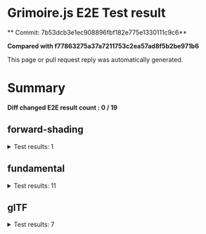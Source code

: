 # Grimoire.js E2E Test result

** Commit: 7b53dcb3e1ec908896fbf182e775e1330111c9c6**

**Compared with f77863275a37a7211753c2ea57ad8f5b2be971b6**

This page or pull request reply was automatically generated.

# Summary

**Diff changed E2E result count : 0 / 19**



## forward-shading

<details>
    <summary>Test results: 1</summary>

### 0:forward-shading/pbr-rougness-metallic\[NOT TESTED BEFORE\]

* load: 9264
* waitFor: 




<img src="https://391-108731811-gh.circle-artifacts.com/0/tmp/circle-artifacts.IlplsVP/current/forward-shadingpbr-rougness-metallic.png"/>




<a href="http://jsrun.it/kyasbal/gCfn3#grimoirejs&#x3D;beta&amp;math&#x3D;beta&amp;forward-shading&#x3D;beta&amp;animation&#x3D;beta&amp;gltf&#x3D;beta&amp;fundamental&#x3D;staging-7b53dcb3e1ec908896fbf182e775e1330111c9c6 ">OPEN</a>



<details>
    <summary>Logs</summary>

```
debug:%cGrimoire.js v1.0.9-beta41
plugins:

  1 : grimoirejs@1.0.9-beta41
  2 : grimoirejs-math@2.1.0-beta7
  3 : grimoirejs-fundamental@0.38.0-beta25
  4 : grimoirejs-forward-shading@2.0.0-beta4

To suppress this message,please inject a line &quot;gr.debug &#x3D; false;&quot; on the initializing timing. color:#44F;font-weight:bold;
warning:component field magFilter is already defined.
warning:component field minFilter is already defined.
warning:component field wrapS is already defined.
warning:component field wrapT is already defined.
warning:component field type is already defined.
warning:component field format is already defined.
```

</details>

<details>
    <summary>Meta</summary>


|Key|Value|
|:-:|:-:|
|config|[object Object]|
|loadTime|9264|
|logs|[object Object],[object Object],[object Object],[object Object],[object Object],[object Object],[object Object]|
|diffTestResult|true|
|url|http://jsrun.it/kyasbal/gCfn3#grimoirejs&#x3D;beta&amp;math&#x3D;beta&amp;forward-shading&#x3D;beta&amp;animation&#x3D;beta&amp;gltf&#x3D;beta&amp;fundamental&#x3D;staging-7b53dcb3e1ec908896fbf182e775e1330111c9c6 |


</details>

<details>
    <summary>Config</summary>


|Key|Value|
|:-:|:-:|
|url|http://jsrun.it/kyasbal/gCfn3|
|timeout|100000|
|waitFor||
|width|640|
|height|480|
|threshold|3%|
|shift|2|
|group|forward-shading|
|name|pbr-rougness-metallic|


</details>


---

 

</details>


## fundamental

<details>
    <summary>Test results: 11</summary>

### 0:fundamental/texture-direction\[NOT TESTED BEFORE\]

* load: 5770
* waitFor: 




<img src="https://391-108731811-gh.circle-artifacts.com/1/tmp/circle-artifacts.Uk2tr8P/current/fundamentaltexture-direction.png"/>




<a href="https://codepen.io/kyasbal-1994/debug/gXMBJV#grimoirejs&#x3D;beta&amp;math&#x3D;beta&amp;forward-shading&#x3D;beta&amp;animation&#x3D;beta&amp;gltf&#x3D;beta&amp;fundamental&#x3D;staging-7b53dcb3e1ec908896fbf182e775e1330111c9c6 ">OPEN</a>



<details>
    <summary>Logs</summary>

```
debug:%cGrimoire.js v1.0.9-beta41
plugins:

  1 : grimoirejs@1.0.9-beta41
  2 : grimoirejs-math@2.1.0-beta7
  3 : grimoirejs-fundamental@0.38.0-beta25

To suppress this message,please inject a line &quot;gr.debug &#x3D; false;&quot; on the initializing timing. color:#44F;font-weight:bold;
warning:component field magFilter is already defined.
warning:component field minFilter is already defined.
warning:component field wrapS is already defined.
warning:component field wrapT is already defined.
warning:component field type is already defined.
warning:component field format is already defined.
warning:component field magFilter is already defined.
warning:component field minFilter is already defined.
warning:component field wrapS is already defined.
warning:component field wrapT is already defined.
warning:component field type is already defined.
warning:component field format is already defined.
warning:component field magFilter is already defined.
warning:component field minFilter is already defined.
warning:component field wrapS is already defined.
warning:component field wrapT is already defined.
warning:component field type is already defined.
warning:component field format is already defined.
warning:component field magFilter is already defined.
warning:component field minFilter is already defined.
warning:component field wrapS is already defined.
warning:component field wrapT is already defined.
warning:component field type is already defined.
warning:component field format is already defined.
```

</details>

<details>
    <summary>Meta</summary>


|Key|Value|
|:-:|:-:|
|config|[object Object]|
|loadTime|5770|
|logs|[object Object],[object Object],[object Object],[object Object],[object Object],[object Object],[object Object],[object Object],[object Object],[object Object],[object Object],[object Object],[object Object],[object Object],[object Object],[object Object],[object Object],[object Object],[object Object],[object Object],[object Object],[object Object],[object Object],[object Object],[object Object]|
|diffTestResult|true|
|url|https://codepen.io/kyasbal-1994/debug/gXMBJV#grimoirejs&#x3D;beta&amp;math&#x3D;beta&amp;forward-shading&#x3D;beta&amp;animation&#x3D;beta&amp;gltf&#x3D;beta&amp;fundamental&#x3D;staging-7b53dcb3e1ec908896fbf182e775e1330111c9c6 |


</details>

<details>
    <summary>Config</summary>


|Key|Value|
|:-:|:-:|
|url|https://codepen.io/kyasbal-1994/debug/gXMBJV|
|timeout|100000|
|waitFor||
|width|640|
|height|480|
|threshold|3%|
|shift|2|
|group|fundamental|
|name|texture-direction|


</details>


---


### 1:fundamental/uv\[NOT TESTED BEFORE\]

* load: 4254
* waitFor: 




<img src="https://391-108731811-gh.circle-artifacts.com/2/tmp/circle-artifacts.9OgEaNc/current/fundamentaluv.png"/>




<a href="https://codepen.io/kyasbal-1994/debug/vWXLLK#grimoirejs&#x3D;beta&amp;math&#x3D;beta&amp;forward-shading&#x3D;beta&amp;animation&#x3D;beta&amp;gltf&#x3D;beta&amp;fundamental&#x3D;staging-7b53dcb3e1ec908896fbf182e775e1330111c9c6 ">OPEN</a>



<details>
    <summary>Logs</summary>

```
debug:%cGrimoire.js v1.0.9-beta41
plugins:

  1 : grimoirejs@1.0.9-beta41
  2 : grimoirejs-math@2.1.0-beta7
  3 : grimoirejs-fundamental@0.38.0-beta25

To suppress this message,please inject a line &quot;gr.debug &#x3D; false;&quot; on the initializing timing. color:#44F;font-weight:bold;
warning:component field magFilter is already defined.
warning:component field minFilter is already defined.
warning:component field wrapS is already defined.
warning:component field wrapT is already defined.
warning:component field type is already defined.
warning:component field format is already defined.
```

</details>

<details>
    <summary>Meta</summary>


|Key|Value|
|:-:|:-:|
|config|[object Object]|
|loadTime|4254|
|logs|[object Object],[object Object],[object Object],[object Object],[object Object],[object Object],[object Object]|
|diffTestResult|true|
|url|https://codepen.io/kyasbal-1994/debug/vWXLLK#grimoirejs&#x3D;beta&amp;math&#x3D;beta&amp;forward-shading&#x3D;beta&amp;animation&#x3D;beta&amp;gltf&#x3D;beta&amp;fundamental&#x3D;staging-7b53dcb3e1ec908896fbf182e775e1330111c9c6 |


</details>

<details>
    <summary>Config</summary>


|Key|Value|
|:-:|:-:|
|url|https://codepen.io/kyasbal-1994/debug/vWXLLK|
|timeout|100000|
|waitFor||
|width|640|
|height|480|
|threshold|3%|
|shift|2|
|group|fundamental|
|name|uv|


</details>


---


### 2:fundamental/normal\[NOT TESTED BEFORE\]

* load: 4317
* waitFor: 




<img src="https://391-108731811-gh.circle-artifacts.com/3/tmp/circle-artifacts.6TPs4Aj/current/fundamentalnormal.png"/>




<a href="https://codepen.io/kyasbal-1994/debug/RjGroo#grimoirejs&#x3D;beta&amp;math&#x3D;beta&amp;forward-shading&#x3D;beta&amp;animation&#x3D;beta&amp;gltf&#x3D;beta&amp;fundamental&#x3D;staging-7b53dcb3e1ec908896fbf182e775e1330111c9c6 ">OPEN</a>



<details>
    <summary>Logs</summary>

```
debug:%cGrimoire.js v1.0.9-beta41
plugins:

  1 : grimoirejs@1.0.9-beta41
  2 : grimoirejs-math@2.1.0-beta7
  3 : grimoirejs-fundamental@0.38.0-beta25

To suppress this message,please inject a line &quot;gr.debug &#x3D; false;&quot; on the initializing timing. color:#44F;font-weight:bold;
warning:component field magFilter is already defined.
warning:component field minFilter is already defined.
warning:component field wrapS is already defined.
warning:component field wrapT is already defined.
warning:component field type is already defined.
warning:component field format is already defined.
```

</details>

<details>
    <summary>Meta</summary>


|Key|Value|
|:-:|:-:|
|config|[object Object]|
|loadTime|4317|
|logs|[object Object],[object Object],[object Object],[object Object],[object Object],[object Object],[object Object]|
|diffTestResult|true|
|url|https://codepen.io/kyasbal-1994/debug/RjGroo#grimoirejs&#x3D;beta&amp;math&#x3D;beta&amp;forward-shading&#x3D;beta&amp;animation&#x3D;beta&amp;gltf&#x3D;beta&amp;fundamental&#x3D;staging-7b53dcb3e1ec908896fbf182e775e1330111c9c6 |


</details>

<details>
    <summary>Config</summary>


|Key|Value|
|:-:|:-:|
|url|https://codepen.io/kyasbal-1994/debug/RjGroo|
|timeout|100000|
|waitFor||
|width|640|
|height|480|
|threshold|3%|
|shift|2|
|group|fundamental|
|name|normal|


</details>


---


### 3:fundamental/wireframe\[NOT TESTED BEFORE\]

* load: 2076
* waitFor: 




<img src="https://391-108731811-gh.circle-artifacts.com/0/tmp/circle-artifacts.IlplsVP/current/fundamentalwireframe.png"/>




<a href="https://codepen.io/kyasbal-1994/debug/MOmjyJ#grimoirejs&#x3D;beta&amp;math&#x3D;beta&amp;forward-shading&#x3D;beta&amp;animation&#x3D;beta&amp;gltf&#x3D;beta&amp;fundamental&#x3D;staging-7b53dcb3e1ec908896fbf182e775e1330111c9c6 ">OPEN</a>



<details>
    <summary>Logs</summary>

```
debug:%cGrimoire.js v1.0.9-beta41
plugins:

  1 : grimoirejs@1.0.9-beta41
  2 : grimoirejs-math@2.1.0-beta7
  3 : grimoirejs-fundamental@0.38.0-beta25

To suppress this message,please inject a line &quot;gr.debug &#x3D; false;&quot; on the initializing timing. color:#44F;font-weight:bold;
warning:component field magFilter is already defined.
warning:component field minFilter is already defined.
warning:component field wrapS is already defined.
warning:component field wrapT is already defined.
warning:component field type is already defined.
warning:component field format is already defined.
```

</details>

<details>
    <summary>Meta</summary>


|Key|Value|
|:-:|:-:|
|config|[object Object]|
|loadTime|2076|
|logs|[object Object],[object Object],[object Object],[object Object],[object Object],[object Object],[object Object]|
|diffTestResult|true|
|url|https://codepen.io/kyasbal-1994/debug/MOmjyJ#grimoirejs&#x3D;beta&amp;math&#x3D;beta&amp;forward-shading&#x3D;beta&amp;animation&#x3D;beta&amp;gltf&#x3D;beta&amp;fundamental&#x3D;staging-7b53dcb3e1ec908896fbf182e775e1330111c9c6 |


</details>

<details>
    <summary>Config</summary>


|Key|Value|
|:-:|:-:|
|url|https://codepen.io/kyasbal-1994/debug/MOmjyJ|
|timeout|100000|
|waitFor||
|width|640|
|height|480|
|threshold|3%|
|shift|2|
|group|fundamental|
|name|wireframe|


</details>


---


### 4:fundamental/canvasFollowRelative\[NOT TESTED BEFORE\]

* load: 1210
* waitFor: 




<img src="https://391-108731811-gh.circle-artifacts.com/1/tmp/circle-artifacts.Uk2tr8P/current/fundamentalcanvasFollowRelative.png"/>




<a href="https://codepen.io/kyasbal-1994/debug/bf323f6b9725ceb75f0865d6dddd68b9#grimoirejs&#x3D;beta&amp;math&#x3D;beta&amp;forward-shading&#x3D;beta&amp;animation&#x3D;beta&amp;gltf&#x3D;beta&amp;fundamental&#x3D;staging-7b53dcb3e1ec908896fbf182e775e1330111c9c6 ">OPEN</a>



<details>
    <summary>Logs</summary>

```
debug:%cGrimoire.js v1.0.9-beta41
plugins:

  1 : grimoirejs@1.0.9-beta41
  2 : grimoirejs-math@2.1.0-beta7
  3 : grimoirejs-fundamental@0.38.0-beta25

To suppress this message,please inject a line &quot;gr.debug &#x3D; false;&quot; on the initializing timing. color:#44F;font-weight:bold;
warning:component field magFilter is already defined.
warning:component field minFilter is already defined.
warning:component field wrapS is already defined.
warning:component field wrapT is already defined.
warning:component field type is already defined.
warning:component field format is already defined.
```

</details>

<details>
    <summary>Meta</summary>


|Key|Value|
|:-:|:-:|
|config|[object Object]|
|loadTime|1210|
|logs|[object Object],[object Object],[object Object],[object Object],[object Object],[object Object],[object Object]|
|diffTestResult|true|
|url|https://codepen.io/kyasbal-1994/debug/bf323f6b9725ceb75f0865d6dddd68b9#grimoirejs&#x3D;beta&amp;math&#x3D;beta&amp;forward-shading&#x3D;beta&amp;animation&#x3D;beta&amp;gltf&#x3D;beta&amp;fundamental&#x3D;staging-7b53dcb3e1ec908896fbf182e775e1330111c9c6 |


</details>

<details>
    <summary>Config</summary>


|Key|Value|
|:-:|:-:|
|url|https://codepen.io/kyasbal-1994/debug/bf323f6b9725ceb75f0865d6dddd68b9|
|timeout|100000|
|waitFor||
|width|640|
|height|480|
|threshold|3%|
|shift|2|
|group|fundamental|
|name|canvasFollowRelative|


</details>


---


### 5:fundamental/canvasConsiderBorder\[NOT TESTED BEFORE\]

* load: 1240
* waitFor: 




<img src="https://391-108731811-gh.circle-artifacts.com/2/tmp/circle-artifacts.9OgEaNc/current/fundamentalcanvasConsiderBorder.png"/>




<a href="https://codepen.io/kyasbal-1994/debug/d448653295e3678bdbbc626bf9192f79#grimoirejs&#x3D;beta&amp;math&#x3D;beta&amp;forward-shading&#x3D;beta&amp;animation&#x3D;beta&amp;gltf&#x3D;beta&amp;fundamental&#x3D;staging-7b53dcb3e1ec908896fbf182e775e1330111c9c6 ">OPEN</a>



<details>
    <summary>Logs</summary>

```
debug:%cGrimoire.js v1.0.9-beta41
plugins:

  1 : grimoirejs@1.0.9-beta41
  2 : grimoirejs-math@2.1.0-beta7
  3 : grimoirejs-fundamental@0.38.0-beta25

To suppress this message,please inject a line &quot;gr.debug &#x3D; false;&quot; on the initializing timing. color:#44F;font-weight:bold;
warning:component field magFilter is already defined.
warning:component field minFilter is already defined.
warning:component field wrapS is already defined.
warning:component field wrapT is already defined.
warning:component field type is already defined.
warning:component field format is already defined.
```

</details>

<details>
    <summary>Meta</summary>


|Key|Value|
|:-:|:-:|
|config|[object Object]|
|loadTime|1240|
|logs|[object Object],[object Object],[object Object],[object Object],[object Object],[object Object],[object Object]|
|diffTestResult|true|
|url|https://codepen.io/kyasbal-1994/debug/d448653295e3678bdbbc626bf9192f79#grimoirejs&#x3D;beta&amp;math&#x3D;beta&amp;forward-shading&#x3D;beta&amp;animation&#x3D;beta&amp;gltf&#x3D;beta&amp;fundamental&#x3D;staging-7b53dcb3e1ec908896fbf182e775e1330111c9c6 |


</details>

<details>
    <summary>Config</summary>


|Key|Value|
|:-:|:-:|
|url|https://codepen.io/kyasbal-1994/debug/d448653295e3678bdbbc626bf9192f79|
|timeout|100000|
|waitFor||
|width|640|
|height|480|
|threshold|3%|
|shift|2|
|group|fundamental|
|name|canvasConsiderBorder|


</details>


---


### 6:fundamental/dynamicParentSizeChange\[NOT TESTED BEFORE\]

* load: 1428
* waitFor: 




<img src="https://391-108731811-gh.circle-artifacts.com/3/tmp/circle-artifacts.6TPs4Aj/current/fundamentaldynamicParentSizeChange.png"/>




<a href="https://codepen.io/kyasbal-1994/debug/074bef092e7a50ed3e33fe7c75c923e6#grimoirejs&#x3D;beta&amp;math&#x3D;beta&amp;forward-shading&#x3D;beta&amp;animation&#x3D;beta&amp;gltf&#x3D;beta&amp;fundamental&#x3D;staging-7b53dcb3e1ec908896fbf182e775e1330111c9c6 ">OPEN</a>



<details>
    <summary>Logs</summary>

```
debug:%cGrimoire.js v1.0.9-beta41
plugins:

  1 : grimoirejs@1.0.9-beta41
  2 : grimoirejs-math@2.1.0-beta7
  3 : grimoirejs-fundamental@0.38.0-beta25

To suppress this message,please inject a line &quot;gr.debug &#x3D; false;&quot; on the initializing timing. color:#44F;font-weight:bold;
warning:component field magFilter is already defined.
warning:component field minFilter is already defined.
warning:component field wrapS is already defined.
warning:component field wrapT is already defined.
warning:component field type is already defined.
warning:component field format is already defined.
```

</details>

<details>
    <summary>Meta</summary>


|Key|Value|
|:-:|:-:|
|config|[object Object]|
|loadTime|1428|
|logs|[object Object],[object Object],[object Object],[object Object],[object Object],[object Object],[object Object]|
|diffTestResult|true|
|url|https://codepen.io/kyasbal-1994/debug/074bef092e7a50ed3e33fe7c75c923e6#grimoirejs&#x3D;beta&amp;math&#x3D;beta&amp;forward-shading&#x3D;beta&amp;animation&#x3D;beta&amp;gltf&#x3D;beta&amp;fundamental&#x3D;staging-7b53dcb3e1ec908896fbf182e775e1330111c9c6 |


</details>

<details>
    <summary>Config</summary>


|Key|Value|
|:-:|:-:|
|url|https://codepen.io/kyasbal-1994/debug/074bef092e7a50ed3e33fe7c75c923e6|
|timeout|100000|
|waitFor||
|width|640|
|height|480|
|threshold|3%|
|shift|2|
|group|fundamental|
|name|dynamicParentSizeChange|


</details>


---


### 7:fundamental/drawerContext\[NOT TESTED BEFORE\]

* load: 2144
* waitFor: 




<img src="https://391-108731811-gh.circle-artifacts.com/0/tmp/circle-artifacts.IlplsVP/current/fundamentaldrawerContext.png"/>




<a href="https://codepen.io/kyasbal-1994/debug/b26f4b576f96d077eb0aab1d6b88668f#grimoirejs&#x3D;beta&amp;math&#x3D;beta&amp;forward-shading&#x3D;beta&amp;animation&#x3D;beta&amp;gltf&#x3D;beta&amp;fundamental&#x3D;staging-7b53dcb3e1ec908896fbf182e775e1330111c9c6 ">OPEN</a>



<details>
    <summary>Logs</summary>

```
debug:%cGrimoire.js v1.0.9-beta41
plugins:

  1 : grimoirejs@1.0.9-beta41
  2 : grimoirejs-math@2.1.0-beta7
  3 : grimoirejs-fundamental@0.38.0-beta25

To suppress this message,please inject a line &quot;gr.debug &#x3D; false;&quot; on the initializing timing. color:#44F;font-weight:bold;
warning:component field magFilter is already defined.
warning:component field minFilter is already defined.
warning:component field wrapS is already defined.
warning:component field wrapT is already defined.
warning:component field magFilter is already defined.
warning:component field minFilter is already defined.
warning:component field wrapS is already defined.
warning:component field wrapT is already defined.
warning:component field type is already defined.
warning:component field format is already defined.
```

</details>

<details>
    <summary>Meta</summary>


|Key|Value|
|:-:|:-:|
|config|[object Object]|
|loadTime|2144|
|logs|[object Object],[object Object],[object Object],[object Object],[object Object],[object Object],[object Object],[object Object],[object Object],[object Object],[object Object]|
|diffTestResult|true|
|url|https://codepen.io/kyasbal-1994/debug/b26f4b576f96d077eb0aab1d6b88668f#grimoirejs&#x3D;beta&amp;math&#x3D;beta&amp;forward-shading&#x3D;beta&amp;animation&#x3D;beta&amp;gltf&#x3D;beta&amp;fundamental&#x3D;staging-7b53dcb3e1ec908896fbf182e775e1330111c9c6 |


</details>

<details>
    <summary>Config</summary>


|Key|Value|
|:-:|:-:|
|url|https://codepen.io/kyasbal-1994/debug/b26f4b576f96d077eb0aab1d6b88668f|
|timeout|100000|
|waitFor||
|width|640|
|height|480|
|threshold|3%|
|shift|2|
|group|fundamental|
|name|drawerContext|


</details>


---


### 8:fundamental/drawerContext2\[NOT TESTED BEFORE\]

* load: 1640
* waitFor: 




<img src="https://391-108731811-gh.circle-artifacts.com/1/tmp/circle-artifacts.Uk2tr8P/current/fundamentaldrawerContext2.png"/>




<a href="https://s.codepen.io/kyasbal-1994/debug/c0e1065f3c412d326859c69fc4befb52#grimoirejs&#x3D;beta&amp;math&#x3D;beta&amp;forward-shading&#x3D;beta&amp;animation&#x3D;beta&amp;gltf&#x3D;beta&amp;fundamental&#x3D;staging-7b53dcb3e1ec908896fbf182e775e1330111c9c6 ">OPEN</a>



<details>
    <summary>Logs</summary>

```
debug:%cGrimoire.js v1.0.9-beta41
plugins:

  1 : grimoirejs@1.0.9-beta41
  2 : grimoirejs-math@2.1.0-beta7
  3 : grimoirejs-fundamental@0.38.0-beta25

To suppress this message,please inject a line &quot;gr.debug &#x3D; false;&quot; on the initializing timing. color:#44F;font-weight:bold;
warning:component field magFilter is already defined.
warning:component field minFilter is already defined.
warning:component field wrapS is already defined.
warning:component field wrapT is already defined.
warning:component field magFilter is already defined.
warning:component field minFilter is already defined.
warning:component field wrapS is already defined.
warning:component field wrapT is already defined.
warning:component field type is already defined.
warning:component field format is already defined.
```

</details>

<details>
    <summary>Meta</summary>


|Key|Value|
|:-:|:-:|
|config|[object Object]|
|loadTime|1640|
|logs|[object Object],[object Object],[object Object],[object Object],[object Object],[object Object],[object Object],[object Object],[object Object],[object Object],[object Object]|
|diffTestResult|true|
|url|https://s.codepen.io/kyasbal-1994/debug/c0e1065f3c412d326859c69fc4befb52#grimoirejs&#x3D;beta&amp;math&#x3D;beta&amp;forward-shading&#x3D;beta&amp;animation&#x3D;beta&amp;gltf&#x3D;beta&amp;fundamental&#x3D;staging-7b53dcb3e1ec908896fbf182e775e1330111c9c6 |


</details>

<details>
    <summary>Config</summary>


|Key|Value|
|:-:|:-:|
|url|https://s.codepen.io/kyasbal-1994/debug/c0e1065f3c412d326859c69fc4befb52|
|timeout|100000|
|waitFor||
|width|640|
|height|480|
|threshold|3%|
|shift|2|
|group|fundamental|
|name|drawerContext2|


</details>


---


### 9:fundamental/dynamicMaterialOverride\[NOT TESTED BEFORE\]

* load: 990
* waitFor: 




<img src="https://391-108731811-gh.circle-artifacts.com/2/tmp/circle-artifacts.9OgEaNc/current/fundamentaldynamicMaterialOverride.png"/>




<a href="https://s.codepen.io/kyasbal-1994/debug/fa7f18e685a21053a3e98997d842b424#grimoirejs&#x3D;beta&amp;math&#x3D;beta&amp;forward-shading&#x3D;beta&amp;animation&#x3D;beta&amp;gltf&#x3D;beta&amp;fundamental&#x3D;staging-7b53dcb3e1ec908896fbf182e775e1330111c9c6 ">OPEN</a>



<details>
    <summary>Logs</summary>

```
debug:%cGrimoire.js v1.0.9-beta41
plugins:

  1 : grimoirejs@1.0.9-beta41
  2 : grimoirejs-math@2.1.0-beta7
  3 : grimoirejs-fundamental@0.38.0-beta25

To suppress this message,please inject a line &quot;gr.debug &#x3D; false;&quot; on the initializing timing. color:#44F;font-weight:bold;
warning:component field magFilter is already defined.
warning:component field minFilter is already defined.
warning:component field wrapS is already defined.
warning:component field wrapT is already defined.
warning:component field type is already defined.
warning:component field format is already defined.
```

</details>

<details>
    <summary>Meta</summary>


|Key|Value|
|:-:|:-:|
|config|[object Object]|
|loadTime|990|
|logs|[object Object],[object Object],[object Object],[object Object],[object Object],[object Object],[object Object]|
|diffTestResult|true|
|url|https://s.codepen.io/kyasbal-1994/debug/fa7f18e685a21053a3e98997d842b424#grimoirejs&#x3D;beta&amp;math&#x3D;beta&amp;forward-shading&#x3D;beta&amp;animation&#x3D;beta&amp;gltf&#x3D;beta&amp;fundamental&#x3D;staging-7b53dcb3e1ec908896fbf182e775e1330111c9c6 |


</details>

<details>
    <summary>Config</summary>


|Key|Value|
|:-:|:-:|
|url|https://s.codepen.io/kyasbal-1994/debug/fa7f18e685a21053a3e98997d842b424|
|timeout|100000|
|waitFor||
|width|640|
|height|480|
|threshold|3%|
|shift|2|
|group|fundamental|
|name|dynamicMaterialOverride|


</details>


---


### 10:fundamental/dynamicMaterialOverride2\[NOT TESTED BEFORE\]

* load: 1029
* waitFor: 




<img src="https://391-108731811-gh.circle-artifacts.com/3/tmp/circle-artifacts.6TPs4Aj/current/fundamentaldynamicMaterialOverride2.png"/>




<a href="https://s.codepen.io/kyasbal-1994/debug/2b6a359c9bcfdbc01c77fc1a4aebbb34#grimoirejs&#x3D;beta&amp;math&#x3D;beta&amp;forward-shading&#x3D;beta&amp;animation&#x3D;beta&amp;gltf&#x3D;beta&amp;fundamental&#x3D;staging-7b53dcb3e1ec908896fbf182e775e1330111c9c6 ">OPEN</a>



<details>
    <summary>Logs</summary>

```
debug:%cGrimoire.js v1.0.9-beta41
plugins:

  1 : grimoirejs@1.0.9-beta41
  2 : grimoirejs-math@2.1.0-beta7
  3 : grimoirejs-fundamental@0.38.0-beta25

To suppress this message,please inject a line &quot;gr.debug &#x3D; false;&quot; on the initializing timing. color:#44F;font-weight:bold;
warning:component field magFilter is already defined.
warning:component field minFilter is already defined.
warning:component field wrapS is already defined.
warning:component field wrapT is already defined.
warning:component field type is already defined.
warning:component field format is already defined.
warning:Deprecation warning: Component#__removeAttributes is deprecated.
warning:Deprecation warning: Component#__removeAttributes is deprecated.
```

</details>

<details>
    <summary>Meta</summary>


|Key|Value|
|:-:|:-:|
|config|[object Object]|
|loadTime|1029|
|logs|[object Object],[object Object],[object Object],[object Object],[object Object],[object Object],[object Object],[object Object],[object Object]|
|diffTestResult|true|
|url|https://s.codepen.io/kyasbal-1994/debug/2b6a359c9bcfdbc01c77fc1a4aebbb34#grimoirejs&#x3D;beta&amp;math&#x3D;beta&amp;forward-shading&#x3D;beta&amp;animation&#x3D;beta&amp;gltf&#x3D;beta&amp;fundamental&#x3D;staging-7b53dcb3e1ec908896fbf182e775e1330111c9c6 |


</details>

<details>
    <summary>Config</summary>


|Key|Value|
|:-:|:-:|
|url|https://s.codepen.io/kyasbal-1994/debug/2b6a359c9bcfdbc01c77fc1a4aebbb34|
|timeout|100000|
|waitFor||
|width|640|
|height|480|
|threshold|3%|
|shift|2|
|group|fundamental|
|name|dynamicMaterialOverride2|


</details>


---

 

</details>


## glTF

<details>
    <summary>Test results: 7</summary>

### 0:glTF/gltf-triangle\[NOT TESTED BEFORE\]

* load: 821
* waitFor: 




<img src="https://391-108731811-gh.circle-artifacts.com/0/tmp/circle-artifacts.IlplsVP/current/glTFgltf-triangle.png"/>




<a href="https://codepen.io/kyasbal-1994/debug/e8ca361b9c48e123380f391d31210de5#grimoirejs&#x3D;beta&amp;math&#x3D;beta&amp;forward-shading&#x3D;beta&amp;animation&#x3D;beta&amp;gltf&#x3D;beta&amp;fundamental&#x3D;staging-7b53dcb3e1ec908896fbf182e775e1330111c9c6 ">OPEN</a>



<details>
    <summary>Logs</summary>

```
debug:%cGrimoire.js v1.0.9-beta41
plugins:

  1 : grimoirejs@1.0.9-beta41
  2 : grimoirejs-math@2.1.0-beta7
  3 : grimoirejs-fundamental@0.38.0-beta25
  4 : grimoirejs-animation@3.0.0-beta4
  5 : grimoirejs-forward-shading@2.0.0-beta4
  6 : grimoirejs-gltf@2.1.1-beta1

To suppress this message,please inject a line &quot;gr.debug &#x3D; false;&quot; on the initializing timing. color:#44F;font-weight:bold;
warning:component field magFilter is already defined.
warning:component field minFilter is already defined.
warning:component field wrapS is already defined.
warning:component field wrapT is already defined.
warning:component field type is already defined.
warning:component field format is already defined.
error:Failed to resolve asset loading promise.

Loading fired by: gltf.GLTFModel
Attached node:gltf.model
Error: attribute material value is undefined in mesh
    at StandardAttribute.setValue (https://unpkg.com/grimoirejs@1.0.9-beta41/register/grimoire.js:6825:23)
    at StandardAttribute.set (https://unpkg.com/grimoirejs@1.0.9-beta41/register/grimoire.js:7021:18)
    at AttributeManager.setAttribute (https://unpkg.com/grimoirejs@1.0.9-beta41/register/grimoire.js:10480:32)
    at GomlNode.setAttribute (https://unpkg.com/grimoirejs@1.0.9-beta41/register/grimoire.js:4476:40)
    at GomlNode.addChildByName (https://unpkg.com/grimoirejs@1.0.9-beta41/register/grimoire.js:4326:26)
    at DefaultInstanciator.__instanciateNode (https://unpkg.com/grimoirejs-gltf@2.1.1-beta1/register/grimoire-gltf.js:2331:43)
    at DefaultInstanciator.__instanciateScene (https://unpkg.com/grimoirejs-gltf@2.1.1-beta1/register/grimoire-gltf.js:2281:26)
    at DefaultInstanciator.instanciateAll (https://unpkg.com/grimoirejs-gltf@2.1.1-beta1/register/grimoire-gltf.js:2266:18)
    at https://unpkg.com/grimoirejs-gltf@2.1.1-beta1/register/grimoire-gltf.js:447:53
    at &lt;anonymous&gt;
```

</details>

<details>
    <summary>Meta</summary>


|Key|Value|
|:-:|:-:|
|config|[object Object]|
|loadTime|821|
|logs|[object Object],[object Object],[object Object],[object Object],[object Object],[object Object],[object Object],[object Object]|
|diffTestResult|true|
|url|https://codepen.io/kyasbal-1994/debug/e8ca361b9c48e123380f391d31210de5#grimoirejs&#x3D;beta&amp;math&#x3D;beta&amp;forward-shading&#x3D;beta&amp;animation&#x3D;beta&amp;gltf&#x3D;beta&amp;fundamental&#x3D;staging-7b53dcb3e1ec908896fbf182e775e1330111c9c6 |


</details>

<details>
    <summary>Config</summary>


|Key|Value|
|:-:|:-:|
|url|https://codepen.io/kyasbal-1994/debug/e8ca361b9c48e123380f391d31210de5|
|timeout|100000|
|waitFor||
|width|640|
|height|480|
|threshold|3%|
|shift|2|
|group|glTF|
|name|gltf-triangle|


</details>


---


### 1:glTF/gltf-triangle-without-indices\[NOT TESTED BEFORE\]

* load: 1174
* waitFor: 




<img src="https://391-108731811-gh.circle-artifacts.com/1/tmp/circle-artifacts.Uk2tr8P/current/glTFgltf-triangle-without-indices.png"/>




<a href="https://codepen.io/kyasbal-1994/debug/b5b1bc440f20c52166aeefd01cbb677e#grimoirejs&#x3D;beta&amp;math&#x3D;beta&amp;forward-shading&#x3D;beta&amp;animation&#x3D;beta&amp;gltf&#x3D;beta&amp;fundamental&#x3D;staging-7b53dcb3e1ec908896fbf182e775e1330111c9c6 ">OPEN</a>



<details>
    <summary>Logs</summary>

```
debug:%cGrimoire.js v1.0.9-beta41
plugins:

  1 : grimoirejs@1.0.9-beta41
  2 : grimoirejs-math@2.1.0-beta7
  3 : grimoirejs-fundamental@0.38.0-beta25
  4 : grimoirejs-animation@3.0.0-beta4
  5 : grimoirejs-forward-shading@2.0.0-beta4
  6 : grimoirejs-gltf@2.1.1-beta1

To suppress this message,please inject a line &quot;gr.debug &#x3D; false;&quot; on the initializing timing. color:#44F;font-weight:bold;
warning:component field magFilter is already defined.
warning:component field minFilter is already defined.
warning:component field wrapS is already defined.
warning:component field wrapT is already defined.
warning:component field type is already defined.
warning:component field format is already defined.
error:Failed to resolve asset loading promise.

Loading fired by: gltf.GLTFModel
Attached node:gltf.model
Error: attribute material value is undefined in mesh
    at StandardAttribute.setValue (https://unpkg.com/grimoirejs@1.0.9-beta41/register/grimoire.js:6825:23)
    at StandardAttribute.set (https://unpkg.com/grimoirejs@1.0.9-beta41/register/grimoire.js:7021:18)
    at AttributeManager.setAttribute (https://unpkg.com/grimoirejs@1.0.9-beta41/register/grimoire.js:10480:32)
    at GomlNode.setAttribute (https://unpkg.com/grimoirejs@1.0.9-beta41/register/grimoire.js:4476:40)
    at GomlNode.addChildByName (https://unpkg.com/grimoirejs@1.0.9-beta41/register/grimoire.js:4326:26)
    at DefaultInstanciator.__instanciateNode (https://unpkg.com/grimoirejs-gltf@2.1.1-beta1/register/grimoire-gltf.js:2331:43)
    at DefaultInstanciator.__instanciateScene (https://unpkg.com/grimoirejs-gltf@2.1.1-beta1/register/grimoire-gltf.js:2281:26)
    at DefaultInstanciator.instanciateAll (https://unpkg.com/grimoirejs-gltf@2.1.1-beta1/register/grimoire-gltf.js:2266:18)
    at https://unpkg.com/grimoirejs-gltf@2.1.1-beta1/register/grimoire-gltf.js:447:53
    at &lt;anonymous&gt;
```

</details>

<details>
    <summary>Meta</summary>


|Key|Value|
|:-:|:-:|
|config|[object Object]|
|loadTime|1174|
|logs|[object Object],[object Object],[object Object],[object Object],[object Object],[object Object],[object Object],[object Object]|
|diffTestResult|true|
|url|https://codepen.io/kyasbal-1994/debug/b5b1bc440f20c52166aeefd01cbb677e#grimoirejs&#x3D;beta&amp;math&#x3D;beta&amp;forward-shading&#x3D;beta&amp;animation&#x3D;beta&amp;gltf&#x3D;beta&amp;fundamental&#x3D;staging-7b53dcb3e1ec908896fbf182e775e1330111c9c6 |


</details>

<details>
    <summary>Config</summary>


|Key|Value|
|:-:|:-:|
|url|https://codepen.io/kyasbal-1994/debug/b5b1bc440f20c52166aeefd01cbb677e|
|timeout|100000|
|waitFor||
|width|640|
|height|480|
|threshold|3%|
|shift|2|
|group|glTF|
|name|gltf-triangle-without-indices|


</details>


---


### 2:glTF/gltf-simple-meshes\[NOT TESTED BEFORE\]

* load: 2318
* waitFor: 




<img src="https://391-108731811-gh.circle-artifacts.com/2/tmp/circle-artifacts.9OgEaNc/current/glTFgltf-simple-meshes.png"/>




<a href="https://codepen.io/kyasbal-1994/debug/6e959821e1870e44d75bb9eb5b76ad14#grimoirejs&#x3D;beta&amp;math&#x3D;beta&amp;forward-shading&#x3D;beta&amp;animation&#x3D;beta&amp;gltf&#x3D;beta&amp;fundamental&#x3D;staging-7b53dcb3e1ec908896fbf182e775e1330111c9c6 ">OPEN</a>



<details>
    <summary>Logs</summary>

```
debug:%cGrimoire.js v1.0.9-beta41
plugins:

  1 : grimoirejs@1.0.9-beta41
  2 : grimoirejs-math@2.1.0-beta7
  3 : grimoirejs-fundamental@0.38.0-beta25
  4 : grimoirejs-animation@3.0.0-beta4
  5 : grimoirejs-forward-shading@2.0.0-beta4
  6 : grimoirejs-gltf@2.1.1-beta1

To suppress this message,please inject a line &quot;gr.debug &#x3D; false;&quot; on the initializing timing. color:#44F;font-weight:bold;
warning:component field magFilter is already defined.
warning:component field minFilter is already defined.
warning:component field wrapS is already defined.
warning:component field wrapT is already defined.
warning:component field type is already defined.
warning:component field format is already defined.
error:Failed to resolve asset loading promise.

Loading fired by: gltf.GLTFModel
Attached node:gltf.model
Error: attribute material value is undefined in mesh
    at StandardAttribute.setValue (https://unpkg.com/grimoirejs@1.0.9-beta41/register/grimoire.js:6825:23)
    at StandardAttribute.set (https://unpkg.com/grimoirejs@1.0.9-beta41/register/grimoire.js:7021:18)
    at AttributeManager.setAttribute (https://unpkg.com/grimoirejs@1.0.9-beta41/register/grimoire.js:10480:32)
    at GomlNode.setAttribute (https://unpkg.com/grimoirejs@1.0.9-beta41/register/grimoire.js:4476:40)
    at GomlNode.addChildByName (https://unpkg.com/grimoirejs@1.0.9-beta41/register/grimoire.js:4326:26)
    at DefaultInstanciator.__instanciateNode (https://unpkg.com/grimoirejs-gltf@2.1.1-beta1/register/grimoire-gltf.js:2331:43)
    at DefaultInstanciator.__instanciateScene (https://unpkg.com/grimoirejs-gltf@2.1.1-beta1/register/grimoire-gltf.js:2281:26)
    at DefaultInstanciator.instanciateAll (https://unpkg.com/grimoirejs-gltf@2.1.1-beta1/register/grimoire-gltf.js:2266:18)
    at https://unpkg.com/grimoirejs-gltf@2.1.1-beta1/register/grimoire-gltf.js:447:53
    at &lt;anonymous&gt;
```

</details>

<details>
    <summary>Meta</summary>


|Key|Value|
|:-:|:-:|
|config|[object Object]|
|loadTime|2318|
|logs|[object Object],[object Object],[object Object],[object Object],[object Object],[object Object],[object Object],[object Object]|
|diffTestResult|true|
|url|https://codepen.io/kyasbal-1994/debug/6e959821e1870e44d75bb9eb5b76ad14#grimoirejs&#x3D;beta&amp;math&#x3D;beta&amp;forward-shading&#x3D;beta&amp;animation&#x3D;beta&amp;gltf&#x3D;beta&amp;fundamental&#x3D;staging-7b53dcb3e1ec908896fbf182e775e1330111c9c6 |


</details>

<details>
    <summary>Config</summary>


|Key|Value|
|:-:|:-:|
|url|https://codepen.io/kyasbal-1994/debug/6e959821e1870e44d75bb9eb5b76ad14|
|timeout|100000|
|waitFor||
|width|640|
|height|480|
|threshold|3%|
|shift|2|
|group|glTF|
|name|gltf-simple-meshes|


</details>


---


### 3:glTF/gltf-suzane\[NOT TESTED BEFORE\]

* load: 2201
* waitFor: 




<img src="https://391-108731811-gh.circle-artifacts.com/3/tmp/circle-artifacts.6TPs4Aj/current/glTFgltf-suzane.png"/>




<a href="https://s.codepen.io/kyasbal-1994/debug/fac20bbbeb4713f2a2169b09f615b741#grimoirejs&#x3D;beta&amp;math&#x3D;beta&amp;forward-shading&#x3D;beta&amp;animation&#x3D;beta&amp;gltf&#x3D;beta&amp;fundamental&#x3D;staging-7b53dcb3e1ec908896fbf182e775e1330111c9c6 ">OPEN</a>



<details>
    <summary>Logs</summary>

```
debug:%cGrimoire.js v1.0.9-beta41
plugins:

  1 : grimoirejs@1.0.9-beta41
  2 : grimoirejs-math@2.1.0-beta7
  3 : grimoirejs-fundamental@0.38.0-beta25
  4 : grimoirejs-animation@3.0.0-beta4
  5 : grimoirejs-forward-shading@2.0.0-beta4
  6 : grimoirejs-gltf@2.1.1-beta1

To suppress this message,please inject a line &quot;gr.debug &#x3D; false;&quot; on the initializing timing. color:#44F;font-weight:bold;
warning:component field magFilter is already defined.
warning:component field minFilter is already defined.
warning:component field wrapS is already defined.
warning:component field wrapT is already defined.
warning:component field type is already defined.
warning:component field format is already defined.
```

</details>

<details>
    <summary>Meta</summary>


|Key|Value|
|:-:|:-:|
|config|[object Object]|
|loadTime|2201|
|logs|[object Object],[object Object],[object Object],[object Object],[object Object],[object Object],[object Object]|
|diffTestResult|true|
|url|https://s.codepen.io/kyasbal-1994/debug/fac20bbbeb4713f2a2169b09f615b741#grimoirejs&#x3D;beta&amp;math&#x3D;beta&amp;forward-shading&#x3D;beta&amp;animation&#x3D;beta&amp;gltf&#x3D;beta&amp;fundamental&#x3D;staging-7b53dcb3e1ec908896fbf182e775e1330111c9c6 |


</details>

<details>
    <summary>Config</summary>


|Key|Value|
|:-:|:-:|
|url|https://s.codepen.io/kyasbal-1994/debug/fac20bbbeb4713f2a2169b09f615b741|
|timeout|100000|
|waitFor||
|width|640|
|height|480|
|threshold|3%|
|shift|2|
|group|glTF|
|name|gltf-suzane|


</details>


---


### 4:glTF/gltf-duck\[NOT TESTED BEFORE\]

* load: 466
* waitFor: 




<img src="https://391-108731811-gh.circle-artifacts.com/0/tmp/circle-artifacts.IlplsVP/current/glTFgltf-duck.png"/>




<a href="https://s.codepen.io/kyasbal-1994/debug/a600e4dd689e739ba59ff8e01b69e92e#grimoirejs&#x3D;beta&amp;math&#x3D;beta&amp;forward-shading&#x3D;beta&amp;animation&#x3D;beta&amp;gltf&#x3D;beta&amp;fundamental&#x3D;staging-7b53dcb3e1ec908896fbf182e775e1330111c9c6 ">OPEN</a>



<details>
    <summary>Logs</summary>

```
debug:%cGrimoire.js v1.0.9-beta41
plugins:

  1 : grimoirejs@1.0.9-beta41
  2 : grimoirejs-math@2.1.0-beta7
  3 : grimoirejs-fundamental@0.38.0-beta25
  4 : grimoirejs-animation@3.0.0-beta4
  5 : grimoirejs-forward-shading@2.0.0-beta4
  6 : grimoirejs-gltf@2.1.1-beta1

To suppress this message,please inject a line &quot;gr.debug &#x3D; false;&quot; on the initializing timing. color:#44F;font-weight:bold;
warning:component field magFilter is already defined.
warning:component field minFilter is already defined.
warning:component field wrapS is already defined.
warning:component field wrapT is already defined.
warning:component field type is already defined.
warning:component field format is already defined.
```

</details>

<details>
    <summary>Meta</summary>


|Key|Value|
|:-:|:-:|
|config|[object Object]|
|loadTime|466|
|logs|[object Object],[object Object],[object Object],[object Object],[object Object],[object Object],[object Object]|
|diffTestResult|true|
|url|https://s.codepen.io/kyasbal-1994/debug/a600e4dd689e739ba59ff8e01b69e92e#grimoirejs&#x3D;beta&amp;math&#x3D;beta&amp;forward-shading&#x3D;beta&amp;animation&#x3D;beta&amp;gltf&#x3D;beta&amp;fundamental&#x3D;staging-7b53dcb3e1ec908896fbf182e775e1330111c9c6 |


</details>

<details>
    <summary>Config</summary>


|Key|Value|
|:-:|:-:|
|url|https://s.codepen.io/kyasbal-1994/debug/a600e4dd689e739ba59ff8e01b69e92e|
|timeout|100000|
|waitFor||
|width|640|
|height|480|
|threshold|3%|
|shift|2|
|group|glTF|
|name|gltf-duck|


</details>


---


### 5:glTF/gltf-embedded-simple-meshes\[NOT TESTED BEFORE\]

* load: 686
* waitFor: 




<img src="https://391-108731811-gh.circle-artifacts.com/1/tmp/circle-artifacts.Uk2tr8P/current/glTFgltf-embedded-simple-meshes.png"/>




<a href="https://codepen.io/kyasbal-1994/debug/afa9b0bc42997cb884682dfaafd3529d#grimoirejs&#x3D;beta&amp;math&#x3D;beta&amp;forward-shading&#x3D;beta&amp;animation&#x3D;beta&amp;gltf&#x3D;beta&amp;fundamental&#x3D;staging-7b53dcb3e1ec908896fbf182e775e1330111c9c6 ">OPEN</a>



<details>
    <summary>Logs</summary>

```
debug:%cGrimoire.js v1.0.9-beta41
plugins:

  1 : grimoirejs@1.0.9-beta41
  2 : grimoirejs-math@2.1.0-beta7
  3 : grimoirejs-fundamental@0.38.0-beta25
  4 : grimoirejs-animation@3.0.0-beta4
  5 : grimoirejs-forward-shading@2.0.0-beta4
  6 : grimoirejs-gltf@2.1.1-beta1

To suppress this message,please inject a line &quot;gr.debug &#x3D; false;&quot; on the initializing timing. color:#44F;font-weight:bold;
warning:component field magFilter is already defined.
warning:component field minFilter is already defined.
warning:component field wrapS is already defined.
warning:component field wrapT is already defined.
warning:component field type is already defined.
warning:component field format is already defined.
error:Failed to resolve asset loading promise.

Loading fired by: gltf.GLTFModel
Attached node:gltf.model
Error: attribute material value is undefined in mesh
    at StandardAttribute.setValue (https://unpkg.com/grimoirejs@1.0.9-beta41/register/grimoire.js:6825:23)
    at StandardAttribute.set (https://unpkg.com/grimoirejs@1.0.9-beta41/register/grimoire.js:7021:18)
    at AttributeManager.setAttribute (https://unpkg.com/grimoirejs@1.0.9-beta41/register/grimoire.js:10480:32)
    at GomlNode.setAttribute (https://unpkg.com/grimoirejs@1.0.9-beta41/register/grimoire.js:4476:40)
    at GomlNode.addChildByName (https://unpkg.com/grimoirejs@1.0.9-beta41/register/grimoire.js:4326:26)
    at DefaultInstanciator.__instanciateNode (https://unpkg.com/grimoirejs-gltf@2.1.1-beta1/register/grimoire-gltf.js:2331:43)
    at DefaultInstanciator.__instanciateScene (https://unpkg.com/grimoirejs-gltf@2.1.1-beta1/register/grimoire-gltf.js:2281:26)
    at DefaultInstanciator.instanciateAll (https://unpkg.com/grimoirejs-gltf@2.1.1-beta1/register/grimoire-gltf.js:2266:18)
    at https://unpkg.com/grimoirejs-gltf@2.1.1-beta1/register/grimoire-gltf.js:447:53
    at &lt;anonymous&gt;
```

</details>

<details>
    <summary>Meta</summary>


|Key|Value|
|:-:|:-:|
|config|[object Object]|
|loadTime|686|
|logs|[object Object],[object Object],[object Object],[object Object],[object Object],[object Object],[object Object],[object Object]|
|diffTestResult|true|
|url|https://codepen.io/kyasbal-1994/debug/afa9b0bc42997cb884682dfaafd3529d#grimoirejs&#x3D;beta&amp;math&#x3D;beta&amp;forward-shading&#x3D;beta&amp;animation&#x3D;beta&amp;gltf&#x3D;beta&amp;fundamental&#x3D;staging-7b53dcb3e1ec908896fbf182e775e1330111c9c6 |


</details>

<details>
    <summary>Config</summary>


|Key|Value|
|:-:|:-:|
|url|https://codepen.io/kyasbal-1994/debug/afa9b0bc42997cb884682dfaafd3529d|
|timeout|100000|
|waitFor||
|width|640|
|height|480|
|threshold|3%|
|shift|2|
|group|glTF|
|name|gltf-embedded-simple-meshes|


</details>


---


### 6:glTF/gltf-embedded-duck\[NOT TESTED BEFORE\]

* load: 930
* waitFor: 




<img src="https://391-108731811-gh.circle-artifacts.com/2/tmp/circle-artifacts.9OgEaNc/current/glTFgltf-embedded-duck.png"/>




<a href="https://codepen.io/kyasbal-1994/debug/079bead3a79fe8a059a41ae552b820bd#grimoirejs&#x3D;beta&amp;math&#x3D;beta&amp;forward-shading&#x3D;beta&amp;animation&#x3D;beta&amp;gltf&#x3D;beta&amp;fundamental&#x3D;staging-7b53dcb3e1ec908896fbf182e775e1330111c9c6 ">OPEN</a>



<details>
    <summary>Logs</summary>

```
debug:%cGrimoire.js v1.0.9-beta41
plugins:

  1 : grimoirejs@1.0.9-beta41
  2 : grimoirejs-math@2.1.0-beta7
  3 : grimoirejs-fundamental@0.38.0-beta25
  4 : grimoirejs-animation@3.0.0-beta4
  5 : grimoirejs-forward-shading@2.0.0-beta4
  6 : grimoirejs-gltf@2.1.1-beta1

To suppress this message,please inject a line &quot;gr.debug &#x3D; false;&quot; on the initializing timing. color:#44F;font-weight:bold;
warning:component field magFilter is already defined.
warning:component field minFilter is already defined.
warning:component field wrapS is already defined.
warning:component field wrapT is already defined.
warning:component field type is already defined.
warning:component field format is already defined.
```

</details>

<details>
    <summary>Meta</summary>


|Key|Value|
|:-:|:-:|
|config|[object Object]|
|loadTime|930|
|logs|[object Object],[object Object],[object Object],[object Object],[object Object],[object Object],[object Object]|
|diffTestResult|true|
|url|https://codepen.io/kyasbal-1994/debug/079bead3a79fe8a059a41ae552b820bd#grimoirejs&#x3D;beta&amp;math&#x3D;beta&amp;forward-shading&#x3D;beta&amp;animation&#x3D;beta&amp;gltf&#x3D;beta&amp;fundamental&#x3D;staging-7b53dcb3e1ec908896fbf182e775e1330111c9c6 |


</details>

<details>
    <summary>Config</summary>


|Key|Value|
|:-:|:-:|
|url|https://codepen.io/kyasbal-1994/debug/079bead3a79fe8a059a41ae552b820bd|
|timeout|100000|
|waitFor||
|width|640|
|height|480|
|threshold|3%|
|shift|2|
|group|glTF|
|name|gltf-embedded-duck|


</details>


---

 

</details>
 